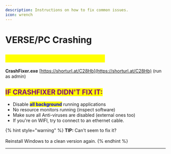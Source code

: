 ```yaml
---
description: Instructions on how to fix common issues.
icon: wrench
---
```


# VERSE/PC Crashing

## <mark style="color:yellow;">DOWNLOAD CRASHFIXER.EXE</mark>

**CrashFixer.exe** [https://shorturl.at/C28Hb](https://shorturl.at/C28Hb) (run as admin)



## <mark style="color:purple;">IF CRASHFIXER DIDN'T FIX IT:</mark>

* Disable <mark style="color:blue;">**all background**</mark> running applications
* No resource monitors running (inspect software)
* Make sure all Anti-viruses are disabled (external ones too)
* If you're on WIFI, try to connect to an ethernet cable.

{% hint style="warning" %}
**TIP:** Can't seem to fix it? \
\
Reinstall Windows to a clean version again.&#x20;
{% endhint %}

***
